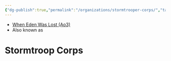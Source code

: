 ```yaml
---
{"dg-publish":true,"permalink":"/organizations/stormtrooper-corps/","tags":["unfinished","location","place","map"],"noteIcon":"saber1"}
---
```


- [When Eden Was Lost (Ao3)](https://archiveofourown.org/works/19334440)
- Also known as 
# Stormtroop Corps

